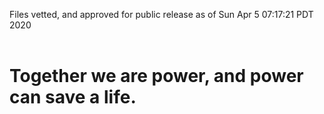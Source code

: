 Files vetted, and approved for public release as of Sun Apr  5 07:17:21 PDT 2020<br><br><h1>Together we are power, and power can save a life.</h1>
